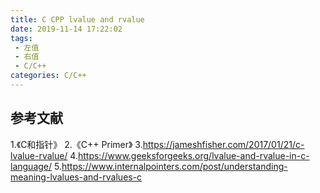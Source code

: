 ```yaml
---
title: C CPP lvalue and rvalue
date: 2019-11-14 17:22:02
tags:
 - 左值
 - 右值
 - C/C++
categories: C/C++
---
```


##


## 参考文献
1.《C和指针》
2.《C++ Primer》
3.https://jameshfisher.com/2017/01/21/c-lvalue-rvalue/
4.https://www.geeksforgeeks.org/lvalue-and-rvalue-in-c-language/
5.https://www.internalpointers.com/post/understanding-meaning-lvalues-and-rvalues-c
